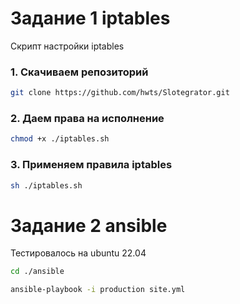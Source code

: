 # Задание 1 iptables

Скрипт настройки iptables

### 1. Скачиваем репозиторий
```bash
git clone https://github.com/hwts/Slotegrator.git
```

### 2. Даем права на исполнение 
```bash
chmod +x ./iptables.sh
```

### 3. Применяем правила iptables
```bash
sh ./iptables.sh
```

# Задание 2 ansible
Тестировалось на ubuntu 22.04
```bash
cd ./ansible
```
```bash
ansible-playbook -i production site.yml
```
